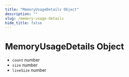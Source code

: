 ```yaml
---
title: "MemoryUsageDetails Object"
description: ""
slug: /memory-usage-details
hide_title: false
---
```


# MemoryUsageDetails Object

* `count` number
* `size` number
* `liveSize` number
